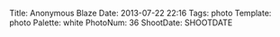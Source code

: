 Title: Anonymous Blaze
Date: 2013-07-22 22:16
Tags: photo
Template: photo
Palette: white
PhotoNum: 36
ShootDate: SHOOTDATE
